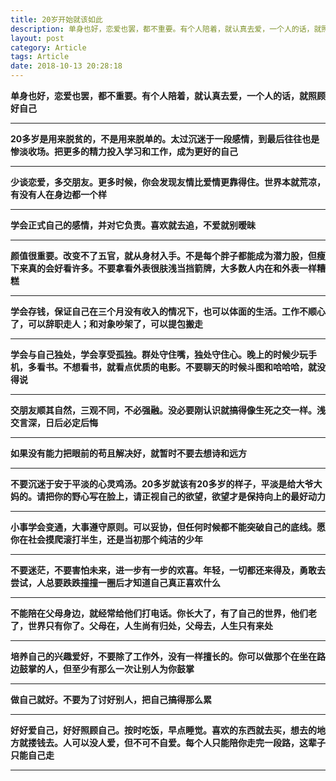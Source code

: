 ```yaml
---
title: 20岁开始就该如此
description: 单身也好，恋爱也罢，都不重要。有个人陪着，就认真去爱，一个人的话，就照顾好自己.....
layout: post
category: Article
tags: Article
date: 2018-10-13 20:28:18
---
```


**单身也好，恋爱也罢，都不重要。有个人陪着，就认真去爱，一个人的话，就照顾好自己**

-----

**20多岁是用来脱贫的，不是用来脱单的。太过沉迷于一段感情，到最后往往也是惨淡收场。把更多的精力投入学习和工作，成为更好的自己**

-----

**少谈恋爱，多交朋友。更多时候，你会发现友情比爱情更靠得住。世界本就荒凉，有没有人在身边都一个样**

-----

**学会正式自己的感情，并对它负责。喜欢就去追，不爱就别暧昧**

-----

**颜值很重要。改变不了五官，就从身材入手。不是每个胖子都能成为潜力股，但瘦下来真的会好看许多。不要拿看外表很肤浅当挡箭牌，大多数人内在和外表一样糟糕**

-----

**学会存钱，保证自己在三个月没有收入的情况下，也可以体面的生活。工作不顺心了，可以辞职走人；和对象吵架了，可以提包搬走**

-----

**学会与自己独处，学会享受孤独。群处守住嘴，独处守住心。晚上的时候少玩手机，多看书。不想看书，就看点优质的电影。不要聊天的时候斗图和哈哈哈，就没得说**

-----

**交朋友顺其自然，三观不同，不必强融。没必要刚认识就搞得像生死之交一样。浅交言深，日后必定后悔**

-----

**如果没有能力把眼前的苟且解决好，就暂时不要去想诗和远方**

-----

**不要沉迷于安于平淡的心灵鸡汤。20多岁就该有20多岁的样子，平淡是给大爷大妈的。请把你的野心写在脸上，请正视自己的欲望，欲望才是保持向上的最好动力**

-----

**小事学会变通，大事遵守原则。可以妥协，但任何时候都不能突破自己的底线。愿你在社会摸爬滚打半生，还是当初那个纯洁的少年**

-----

**不要迷茫，不要害怕未来，进一步有一步的欢喜。年轻，一切都还来得及，勇敢去尝试，人总要跌跌撞撞一圈后才知道自己真正喜欢什么**

-----

**不能陪在父母身边，就经常给他们打电话。你长大了，有了自己的世界，他们老了，世界只有你了。父母在，人生尚有归处，父母去，人生只有来处**

-----

**培养自己的兴趣爱好，不要除了工作外，没有一样擅长的。你可以做那个在坐在路边鼓掌的人，但至少有那么一次让别人为你鼓掌**

-----

**做自己就好。不要为了讨好别人，把自己搞得那么累**

-----

**好好爱自己，好好照顾自己。按时吃饭，早点睡觉。喜欢的东西就去买，想去的地方就搂钱去。人可以没人爱，但不可不自爱。每个人只能陪你走完一段路，这辈子只能自己走**

-----